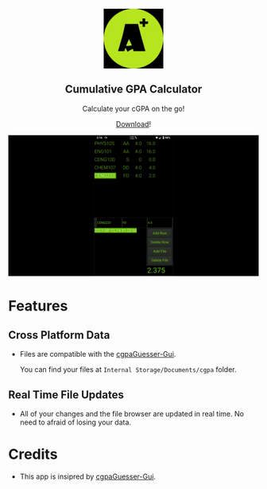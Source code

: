 <p align="center">
    <img width="120px" src="images/logo.png" align="center"/>
    <h2 align="center">Cumulative GPA Calculator</h2>
    <p align="center">Calculate your cGPA on the go!</p>
</p>

<p align="center">
    <a href="  ">Download</a>!
</p>


![alt text](images/preview.gif?raw=true)   
   
# Features


## Cross Platform Data
 * Files are compatible with the [cgpaGuesser-Gui](https://github.com/Mehmet-Emre-Dogan/cgpaGuesser-Gui).   

    You can find your files at ```Internal Storage/Documents/cgpa``` folder.   

## Real Time File Updates
 * All of your changes and the file browser are updated in real time. No need to afraid of losing your data.   

# Credits
  * This app is insipred by [cgpaGuesser-Gui](https://github.com/Mehmet-Emre-Dogan/cgpaGuesser-Gui).


